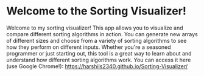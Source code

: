 # Welcome to the Sorting Visualizer!

Welcome to my sorting visualizer! This app allows you to visualize and compare different sorting algorithms in action. You can generate new arrays of different sizes and choose from a variety of sorting algorithms to see how they perform on different inputs. Whether you're a seasoned programmer or just starting out, this tool is a great way to learn about and understand how different sorting algorithms work. You can access it here (use Google Chrome!): https://harshils2340.github.io/Sorting-Visualizer/

